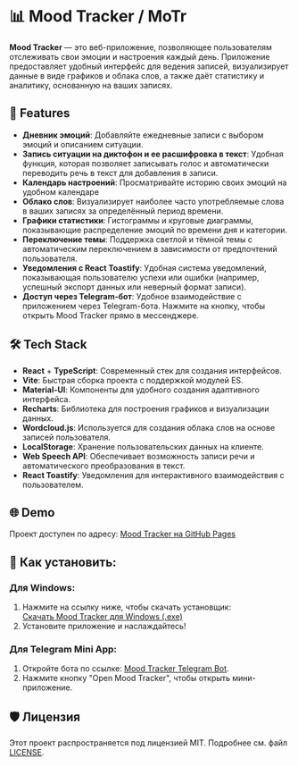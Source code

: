 # 📊 Mood Tracker / MoTr

**Mood Tracker** — это веб-приложение, позволяющее пользователям отслеживать свои эмоции и настроения каждый день. Приложение предоставляет удобный интерфейс для ведения записей, визуализирует данные в виде графиков и облака слов, а также даёт статистику и аналитику, основанную на ваших записях.

## 🚀 Features

-   **Дневник эмоций**: Добавляйте ежедневные записи с выбором эмоций и описанием ситуации.
-   **Запись ситуации на диктофон и ее расшифровка в текст**: Удобная функция, которая позволяет записывать голос и автоматически переводить речь в текст для добавления в записи.
-   **Календарь настроений**: Просматривайте историю своих эмоций на удобном календаре
-   **Облако слов**: Визуализирует наиболее часто употребляемые слова в ваших записях за определённый период времени.
-   **Графики статистики**: Гистограммы и круговые диаграммы, показывающие распределение эмоций по времени дня и категории.
-   **Переключение темы**: Поддержка светлой и тёмной темы с автоматическим переключением в зависимости от предпочтений пользователя.
-   **Уведомления с React Toastify**: Удобная система уведомлений, показывающая пользователю успехи или ошибки (например, успешный экспорт данных или неверный формат записи).
-   **Доступ через Telegram-бот**: Удобное взаимодействие с приложением через Telegram-бота. Нажмите на кнопку, чтобы открыть Mood Tracker прямо в мессенджере.

## 🛠️ Tech Stack

-   **React** + **TypeScript**: Современный стек для создания интерфейсов.
-   **Vite**: Быстрая сборка проекта с поддержкой модулей ES.
-   **Material-UI**: Компоненты для удобного создания адаптивного интерфейса.
-   **Recharts**: Библиотека для построения графиков и визуализации данных.
-   **Wordcloud.js**: Используется для создания облака слов на основе записей пользователя.
-   **LocalStorage**: Хранение пользовательских данных на клиенте.
-   **Web Speech API**: Обеспечивает возможность записи речи и автоматического преобразования в текст.
-   **React Toastify**: Уведомления для интерактивного взаимодействия с пользователем.

## 🌐 Demo

Проект доступен по адресу: [Mood Tracker на GitHub Pages](https://shilllo.github.io/mood-tracker/)

## 🚀 Как установить:

### Для Windows:

1. Нажмите на ссылку ниже, чтобы скачать установщик:  
   [Скачать Mood Tracker для Windows (.exe)](https://github.com/Shilllo/mood-tracker/releases/download/v1.0.0/MoTr.Setup.0.0.0.exe)
2. Установите приложение и наслаждайтесь!

### Для Telegram Mini App:

1. Откройте бота по ссылке: [Mood Tracker Telegram Bot](https://t.me/emotrackerwerwebot).
2. Нажмите кнопку "Open Mood Tracker", чтобы открыть мини-приложение.

## 🛡️ Лицензия

Этот проект распространяется под лицензией MIT. Подробнее см. файл [LICENSE](./LICENSE).
